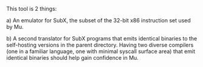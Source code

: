 This tool is 2 things:

a) An emulator for SubX, the subset of the 32-bit x86 instruction set used by
Mu.

b) A second translator for SubX programs that emits identical binaries to the
self-hosting versions in the parent directory. Having two diverse compilers
(one in a familiar language, one with minimal syscall surface area) that emit
identical binaries should help gain confidence in Mu.
